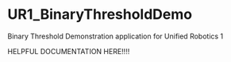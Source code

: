 # UR1_BinaryThresholdDemo
Binary Threshold Demonstration application for Unified Robotics 1

HELPFUL DOCUMENTATION HERE!!!!